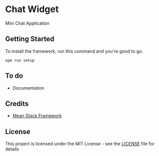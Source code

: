 # Chat Widget

Mini Chat Application

## Getting Started

To install the framework, run this command and you're good to go.

```
npm run setup
```

## To do

- Documentation

## Credits

- [Mean Stack Framework](https://github.com/TMJPEngineering/mean-stack-framework)

## License

This project is licensed under the MIT License - see the [LICENSE](https://github.com/TMJPEngineering/mevn-stack-framework/blob/master/LICENSE) file for details
